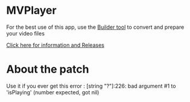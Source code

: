 # MVPlayer
For the best use of this app, use the [Builder tool](https://github.com/AntHJ/Boxset-Bubble-Creator) to convert and prepare your video files

[Click here for information and Releases](https://github.com/AntHJ/Boxset-Bubble-Creator/releases)

# About the patch
Use it if you ever get this error :
[string "?"]:226: bad argument #1 to 'isPlaying' (number expected, got nil)
